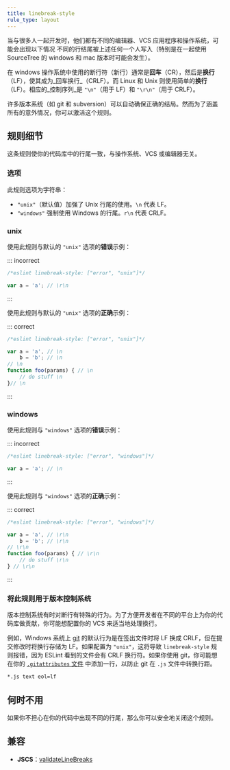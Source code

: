 ```yaml
---
title: linebreak-style
rule_type: layout
---
```


当与很多人一起开发时，他们都有不同的编辑器、VCS 应用程序和操作系统，可能会出现以下情况 不同的行结尾被上述任何一个人写入（特别是在一起使用 SourceTree 的 windows 和 mac 版本时可能会发生）。

在 windows 操作系统中使用的断行符（新行）通常是**回车**（CR），然后是**换行**（LF），使其成为_回车换行_（CRLF）。而 Linux 和 Unix 则使用简单的**换行**（LF）。相应的_控制序列_是 `"\n"`（用于 LF）和 `"\r\n"`（用于 CRLF）。

许多版本系统（如 git 和 subversion）可以自动确保正确的结局。然而为了涵盖所有的意外情况，你可以激活这个规则。

## 规则细节

这条规则使你的代码库中的行尾一致，与操作系统、VCS 或编辑器无关。

### 选项

此规则选项为字符串：

* `"unix"`（默认值）加强了 Unix 行尾的使用。`\n` 代表 LF。
* `"windows"` 强制使用 Windows 的行尾。`r\n` 代表 CRLF。

### unix

使用此规则与默认的 `"unix"` 选项的**错误**示例：

::: incorrect

```js
/*eslint linebreak-style: ["error", "unix"]*/

var a = 'a'; // \r\n

```

:::

使用此规则与默认的 `"unix"` 选项的**正确**示例：

::: correct

```js
/*eslint linebreak-style: ["error", "unix"]*/

var a = 'a', // \n
    b = 'b'; // \n
// \n
function foo(params) { // \n
    // do stuff \n
}// \n
```

:::

### windows

使用此规则与 `"windows"` 选项的**错误**示例：

::: incorrect

```js
/*eslint linebreak-style: ["error", "windows"]*/

var a = 'a'; // \n
```

:::

使用此规则与 `"windows"` 选项的**正确**示例：

::: correct

```js
/*eslint linebreak-style: ["error", "windows"]*/

var a = 'a', // \r\n
    b = 'b'; // \r\n
// \r\n
function foo(params) { // \r\n
    // do stuff \r\n
} // \r\n
```

:::

### 将此规则用于版本控制系统

版本控制系统有时对断行有特殊的行为。为了方便开发者在不同的平台上为你的代码库做贡献，你可能想配置你的 VCS 来适当地处理换行。

例如，Windows 系统上 [git](https://git-scm.com/) 的默认行为是在签出文件时将 LF 换成 CRLF，但在提交修改时将换行存储为 LF。如果配置为 `"unix"`，这将导致 `linebreak-style` 规则报错，因为 ESLint 看到的文件会有 CRLF 换行符。如果你使用 git，你可能想在你的 [`.gitattributes` 文件](https://git-scm.com/docs/gitattributes) 中添加一行，以防止 git 在 `.js` 文件中转换行距。

```txt
*.js text eol=lf
```

## 何时不用

如果你不担心在你的代码中出现不同的行尾，那么你可以安全地关闭这个规则。

## 兼容

* **JSCS**：[validateLineBreaks](https://jscs-dev.github.io/rule/validateLineBreaks)
